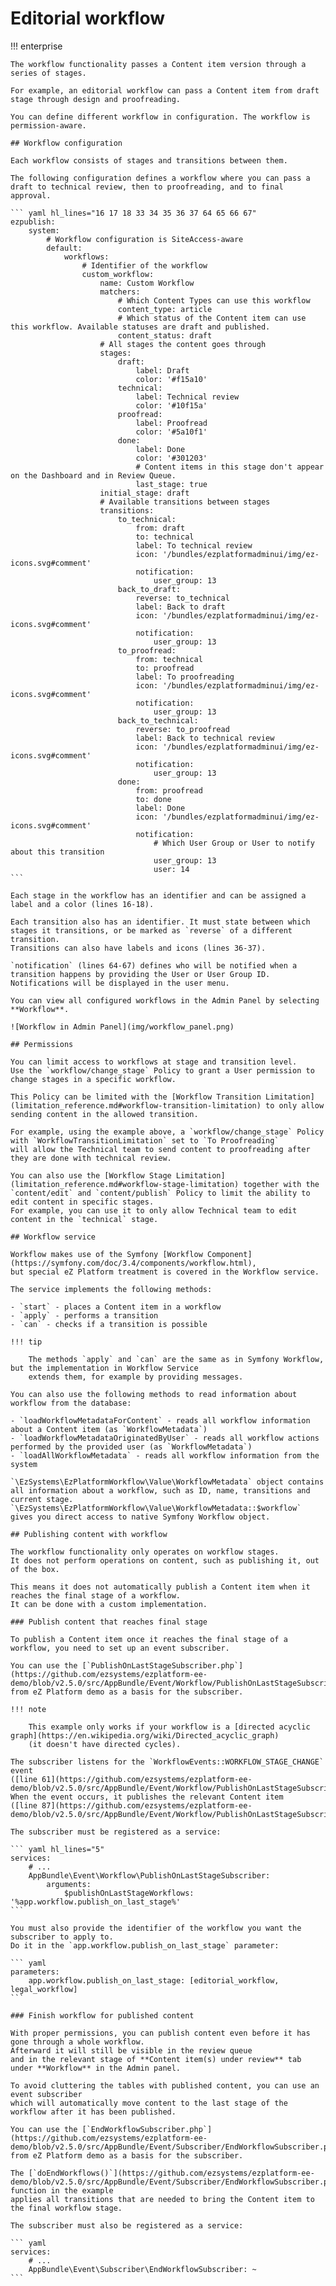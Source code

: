 # Editorial workflow

!!! enterprise

    The workflow functionality passes a Content item version through a series of stages.

    For example, an editorial workflow can pass a Content item from draft stage through design and proofreading.

    You can define different workflow in configuration. The workflow is permission-aware.

    ## Workflow configuration

    Each workflow consists of stages and transitions between them.

    The following configuration defines a workflow where you can pass a draft to technical review, then to proofreading, and to final approval.

    ``` yaml hl_lines="16 17 18 33 34 35 36 37 64 65 66 67"
    ezpublish:
        system:
            # Workflow configuration is SiteAccess-aware
            default:
                workflows:
                    # Identifier of the workflow
                    custom_workflow:
                        name: Custom Workflow
                        matchers:
                            # Which Content Types can use this workflow
                            content_type: article
                            # Which status of the Content item can use this workflow. Available statuses are draft and published.
                            content_status: draft
                        # All stages the content goes through
                        stages:
                            draft:
                                label: Draft
                                color: '#f15a10'
                            technical:
                                label: Technical review
                                color: '#10f15a'
                            proofread:
                                label: Proofread
                                color: '#5a10f1'
                            done:
                                label: Done
                                color: '#301203'
                                # Content items in this stage don't appear on the Dashboard and in Review Queue.
                                last_stage: true
                        initial_stage: draft
                        # Available transitions between stages
                        transitions:
                            to_technical:
                                from: draft
                                to: technical
                                label: To technical review
                                icon: '/bundles/ezplatformadminui/img/ez-icons.svg#comment'
                                notification:
                                    user_group: 13
                            back_to_draft:
                                reverse: to_technical
                                label: Back to draft
                                icon: '/bundles/ezplatformadminui/img/ez-icons.svg#comment'
                                notification:
                                    user_group: 13
                            to_proofread:
                                from: technical
                                to: proofread
                                label: To proofreading
                                icon: '/bundles/ezplatformadminui/img/ez-icons.svg#comment'
                                notification:
                                    user_group: 13
                            back_to_technical:
                                reverse: to_proofread
                                label: Back to technical review
                                icon: '/bundles/ezplatformadminui/img/ez-icons.svg#comment'
                                notification:
                                    user_group: 13
                            done:
                                from: proofread
                                to: done
                                label: Done
                                icon: '/bundles/ezplatformadminui/img/ez-icons.svg#comment'
                                notification:
                                    # Which User Group or User to notify about this transition
                                    user_group: 13
                                    user: 14
    ```

    Each stage in the workflow has an identifier and can be assigned a label and a color (lines 16-18).

    Each transition also has an identifier. It must state between which stages it transitions, or be marked as `reverse` of a different transition.
    Transitions can also have labels and icons (lines 36-37).

    `notification` (lines 64-67) defines who will be notified when a transition happens by providing the User or User Group ID.
    Notifications will be displayed in the user menu.

    You can view all configured workflows in the Admin Panel by selecting **Workflow**.

    ![Workflow in Admin Panel](img/workflow_panel.png)

    ## Permissions

    You can limit access to workflows at stage and transition level.
    Use the `workflow/change_stage` Policy to grant a User permission to change stages in a specific workflow.

    This Policy can be limited with the [Workflow Transition Limitation](limitation_reference.md#workflow-transition-limitation) to only allow sending content in the allowed transition.

    For example, using the example above, a `workflow/change_stage` Policy with `WorkflowTransitionLimitation` set to `To Proofreading`
    will allow the Technical team to send content to proofreading after they are done with technical review.

    You can also use the [Workflow Stage Limitation](limitation_reference.md#workflow-stage-limitation) together with the `content/edit` and `content/publish` Policy to limit the ability to edit content in specific stages.
    For example, you can use it to only allow Technical team to edit content in the `technical` stage.

    ## Workflow service

    Workflow makes use of the Symfony [Workflow Component](https://symfony.com/doc/3.4/components/workflow.html),
    but special eZ Platform treatment is covered in the Workflow service.

    The service implements the following methods:

    - `start` - places a Content item in a workflow
    - `apply` - performs a transition
    - `can` - checks if a transition is possible

    !!! tip

        The methods `apply` and `can` are the same as in Symfony Workflow, but the implementation in Workflow Service
        extends them, for example by providing messages.

    You can also use the following methods to read information about workflow from the database:

    - `loadWorkflowMetadataForContent` - reads all workflow information about a Content item (as `WorkflowMetadata`)
    - `loadWorkflowMetadataOriginatedByUser` - reads all workflow actions performed by the provided user (as `WorkflowMetadata`)
    - `loadAllWorkflowMetadata` - reads all workflow information from the system

    `\EzSystems\EzPlatformWorkflow\Value\WorkflowMetadata` object contains all information about a workflow, such as ID, name, transitions and current stage.
    `\EzSystems\EzPlatformWorkflow\Value\WorkflowMetadata::$workflow` gives you direct access to native Symfony Workflow object.

    ## Publishing content with workflow

    The workflow functionality only operates on workflow stages.
    It does not perform operations on content, such as publishing it, out of the box.

    This means it does not automatically publish a Content item when it reaches the final stage of a workflow.
    It can be done with a custom implementation.

    ### Publish content that reaches final stage

    To publish a Content item once it reaches the final stage of a workflow, you need to set up an event subscriber.

    You can use the [`PublishOnLastStageSubscriber.php`](https://github.com/ezsystems/ezplatform-ee-demo/blob/v2.5.0/src/AppBundle/Event/Workflow/PublishOnLastStageSubscriber.php) from eZ Platform demo as a basis for the subscriber.

    !!! note

        This example only works if your workflow is a [directed acyclic graph](https://en.wikipedia.org/wiki/Directed_acyclic_graph)
        (it doesn't have directed cycles).

    The subscriber listens for the `WorkflowEvents::WORKFLOW_STAGE_CHANGE` event
    ([line 61](https://github.com/ezsystems/ezplatform-ee-demo/blob/v2.5.0/src/AppBundle/Event/Workflow/PublishOnLastStageSubscriber.php#L61)).
    When the event occurs, it publishes the relevant Content item
    ([line 87](https://github.com/ezsystems/ezplatform-ee-demo/blob/v2.5.0/src/AppBundle/Event/Workflow/PublishOnLastStageSubscriber.php#L87)).

    The subscriber must be registered as a service:

    ``` yaml hl_lines="5"
    services:
        # ...
        AppBundle\Event\Workflow\PublishOnLastStageSubscriber:
            arguments:
                $publishOnLastStageWorkflows: '%app.workflow.publish_on_last_stage%'
    ```

    You must also provide the identifier of the workflow you want the subscriber to apply to.
    Do it in the `app.workflow.publish_on_last_stage` parameter:

    ``` yaml
    parameters:
        app.workflow.publish_on_last_stage: [editorial_workflow, legal_workflow]
    ```

    ### Finish workflow for published content

    With proper permissions, you can publish content even before it has gone through a whole workflow.
    Afterward it will still be visible in the review queue
    and in the relevant stage of **Content item(s) under review** tab under **Workflow** in the Admin panel.

    To avoid cluttering the tables with published content, you can use an event subscriber
    which will automatically move content to the last stage of the workflow after it has been published.

    You can use the [`EndWorkflowSubscriber.php`](https://github.com/ezsystems/ezplatform-ee-demo/blob/v2.5.0/src/AppBundle/Event/Subscriber/EndWorkflowSubscriber.php) from eZ Platform demo as a basis for the subscriber.

    The [`doEndWorkflows()`](https://github.com/ezsystems/ezplatform-ee-demo/blob/v2.5.0/src/AppBundle/Event/Subscriber/EndWorkflowSubscriber.php#L105) function in the example
    applies all transitions that are needed to bring the Content item to the final workflow stage.

    The subscriber must also be registered as a service:

    ``` yaml
    services:
        # ...
        AppBundle\Event\Subscriber\EndWorkflowSubscriber: ~
    ```

